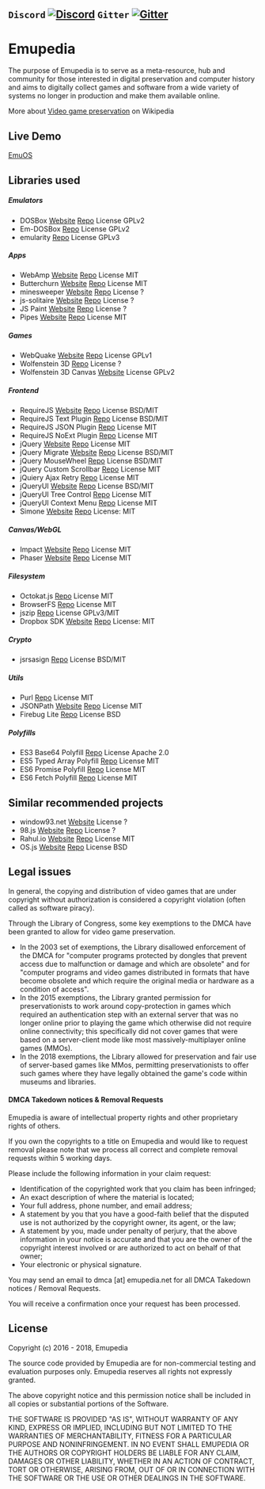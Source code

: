 `Discord` [![Discord](https://img.shields.io/discord/510149138491506688.svg)](https://discord.gg/nAXSsRJ)
`Gitter` [![Gitter](https://img.shields.io/gitter/room/nwjs/nw.js.svg)](https://gitter.im/Emupedia/Lobby)
---

# Emupedia

The purpose of Emupedia is to serve as a meta-resource, hub and community for those interested in digital preservation and computer history and aims to digitally collect games and software from a wide variety of systems no longer in production and make them available online.

More about [Video game preservation](https://en.wikipedia.org/wiki/Video_game_preservation) on Wikipedia

## Live Demo

[EmuOS](https://emupedia.net/beta/emuos)

## Libraries used

##### Emulators

* DOSBox [Website](https://www.dosbox.com/) [Repo](https://sourceforge.net/projects/dosbox) License GPLv2
* Em-DOSBox [Repo](https://github.com/dreamlayers/em-dosbox) License GPLv2
* emularity [Repo](https://github.com/db48x/emularity) License GPLv3

##### Apps

* WebAmp [Website](https://webamp.org/) [Repo](https://github.com/captbaritone/webamp) License MIT
* Butterchurn [Website](https://butterchurnviz.com/) [Repo](https://github.com/jberg/butterchurn) License MIT
* minesweeper [Website](http://jonziebell.com/minesweeper) [Repo](https://github.com/ziebelje/minesweeper) License ?
* js-solitaire [Website](http://radovanjanjic.com/js-solitaire/) [Repo](https://github.com/uzi88/js-solitaire) License ?
* JS Paint [Website](https://jspaint.app/) [Repo](https://github.com/1j01/jspaint) License ?
* Pipes [Website](https://1j01.github.io/pipes/) [Repo](https://github.com/1j01/pipes) License MIT

##### Games

* WebQuake [Website](https://webquake.quaddicted.com/Client/index.htm) [Repo](https://github.com/Triang3l/WebQuake) License GPLv1
* Wolfenstein 3D [Repo](https://github.com/loadx/html5-wolfenstein3D) License ?
* Wolfenstein 3D Canvas [Website](http://users.atw.hu/wolf3d) License GPLv2

##### Frontend

* RequireJS [Website](https://requirejs.org) [Repo](https://github.com/requirejs/requirejs) License BSD/MIT
* RequireJS Text Plugin [Repo](https://github.com/requirejs/text) License BSD/MIT
* RequireJS JSON Plugin [Repo](https://github.com/millermedeiros/requirejs-plugins) License MIT
* RequireJS NoExt Plugin [Repo](https://github.com/millermedeiros/requirejs-plugins) License MIT
* jQuery [Website](https://jquery.com) [Repo](https://github.com/jquery/jquery) License MIT
* jQuery Migrate [Website](https://jquery.com/upgrade-guide/3.0/#jquery-migrate-plugin) [Repo](https://github.com/jquery/jquery-migrate) License BSD/MIT
* jQuery MouseWheel [Repo](https://github.com/jquery/jquery-mousewheel) License BSD/MIT
* jQuery Custom Scrollbar [Repo](https://github.com/malihu/malihu-custom-scrollbar-plugin) License MIT
* jQuiery Ajax Retry [Repo](https://github.com/johnkpaul/jquery-ajax-retry) License MIT
* jQueryUI [Website](https://jqueryui.com) [Repo](https://github.com/jquery/jquery-ui) License BSD/MIT
* jQueryUI Tree Control [Repo](https://github.com/tarunbatta/jqueryUiTreeControl) License MIT
* jQueryUI Context Menu [Repo](https://github.com/mar10/jquery-ui-contextmenu) License MIT
* Simone [Website](http://cezarykluczynski.github.io/simone/docs) [Repo](https://github.com/cezarykluczynski/simone) License: MIT

##### Canvas/WebGL

* Impact [Website](https://impactjs.com) [Repo](https://github.com/phoboslab/Impact) License MIT
* Phaser [Website](https://phaser.io) [Repo](https://github.com/photonstorm/phaser) License MIT

##### Filesystem

* Octokat.js [Repo](https://github.com/philschatz/octokat.js) License MIT
* BrowserFS [Repo](https://github.com/jvilk/BrowserFS) License MIT
* jszip [Repo](https://github.com/Stuk/jszip) License GPLv3/MIT
* Dropbox SDK [Website](https://www.dropbox.com) [Repo](https://github.com/dropbox/dropbox-sdk-js) License: MIT

##### Crypto

* jsrsasign [Repo](https://github.com/kjur/jsrsasign) License BSD/MIT

##### Utils

* Purl [Repo](https://github.com/allmarkedup/purl) License MIT
* JSONPath [Website](https://goessner.net/articles/JsonPath/) [Repo](https://code.google.com/archive/p/jsonpath) License MIT
* Firebug Lite [Repo](https://github.com/firebug/firebug-lite) License BSD

##### Polyfills

* ES3 Base64 Polyfill [Repo](https://github.com/davidchambers/Base64.js) License Apache 2.0
* ES5 Typed Array Polyfill [Repo](https://github.com/inexorabletash/polyfill) License MIT
* ES6 Promise Polyfill [Repo](https://github.com/stefanpenner/es6-promise) License MIT
* ES6 Fetch Polyfill [Repo](https://github.com/github/fetch) License MIT

## Similar recommended projects

* window93.net [Website](https://windows93.net) License ?
* 98.js [Website](https://98.js.org/) [Repo](https://github.com/1j01/98) License ?
* Rahul.io [Website](https://rahul.io) [Repo](https://github.com/lolstring/window98-html-css-js) License MIT
* OS.js [Website](https://www.os-js.org/) [Repo](https://github.com/os-js/OS.js) License BSD

## Legal issues

In general, the copying and distribution of video games that are under copyright without authorization is considered a copyright violation (often called as software piracy).

Through the Library of Congress, some key exemptions to the DMCA have been granted to allow for video game preservation. 

* In the 2003 set of exemptions, the Library disallowed enforcement of the DMCA for "computer programs protected by dongles that prevent access due to malfunction or damage and which are obsolete" and for "computer programs and video games distributed in formats that have become obsolete and which require the original media or hardware as a condition of access".
* In the 2015 exemptions, the Library granted permission for preservationists to work around copy-protection in games which required an authentication step with an external server that was no longer online prior to playing the game which otherwise did not require online connectivity; this specifically did not cover games that were based on a server-client mode like most massively-multiplayer online games (MMOs).
* In the 2018 exemptions, the Library allowed for preservation and fair use of server-based games like MMos, permitting preservationists to offer such games where they have legally obtained the game's code within museums and libraries.

#### DMCA Takedown notices & Removal Requests

Emupedia is aware of intellectual property rights and other proprietary rights of others.

If you own the copyrights to a title on Emupedia and would like to request removal please note that we process all correct and complete removal requests within 5 working days.

Please include the following information in your claim request:

* Identification of the copyrighted work that you claim has been infringed;
* An exact description of where the material is located;
* Your full address, phone number, and email address;
* A statement by you that you have a good-faith belief that the disputed use is not authorized by the copyright owner, its agent, or the law;
* A statement by you, made under penalty of perjury, that the above information in your notice is accurate and that you are the owner of the copyright interest involved or are authorized to act on behalf of that owner;
* Your electronic or physical signature.

You may send an email to dmca [at] emupedia.net for all DMCA Takedown notices / Removal Requests.

You will receive a confirmation once your request has been processed.

## License

Copyright (c) 2016 - 2018, Emupedia

The source code provided by Emupedia are for non-commercial testing and evaluation
purposes only. Emupedia reserves all rights not expressly granted.

The above copyright notice and this permission notice shall be included in
all copies or substantial portions of the Software.

THE SOFTWARE IS PROVIDED "AS IS", WITHOUT WARRANTY OF ANY KIND, EXPRESS OR
IMPLIED, INCLUDING BUT NOT LIMITED TO THE WARRANTIES OF MERCHANTABILITY,
FITNESS FOR A PARTICULAR PURPOSE AND NONINFRINGEMENT. IN NO EVENT SHALL
EMUPEDIA OR THE AUTHORS OR COPYRIGHT HOLDERS BE LIABLE FOR ANY CLAIM,
DAMAGES OR OTHER LIABILITY, WHETHER IN AN ACTION OF CONTRACT, TORT OR
OTHERWISE, ARISING FROM, OUT OF OR IN CONNECTION WITH THE SOFTWARE OR
THE USE OR OTHER DEALINGS IN THE SOFTWARE.